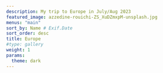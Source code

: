 ```yaml
---
description: My trip to Europe in July/Aug 2023
featured_image: azzedine-rouichi-ZS_XuDZmxpM-unsplash.jpg
menus: "main"
sort_by: Name # Exif.Date
sort_order: desc
title: Europe
#type: gallery
weight: 1
params:
  theme: dark
---
```

